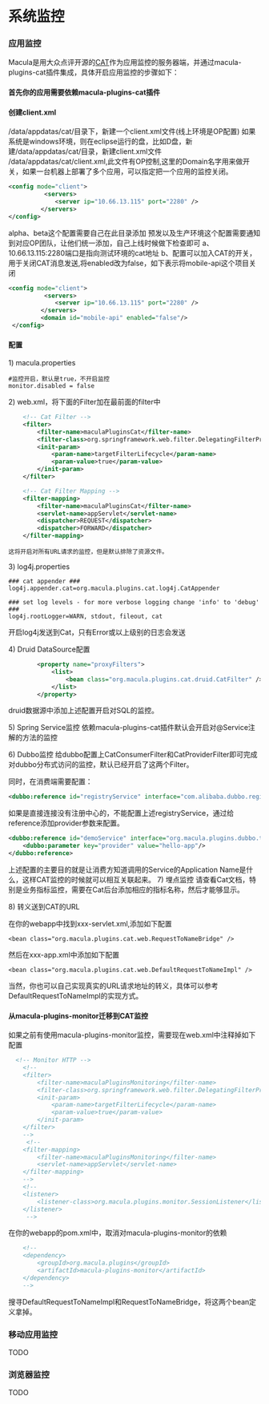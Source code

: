 # 系统监控

### 应用监控

Macula是用大众点评开源的[CAT](https://github.com/dianping/cat)作为应用监控的服务器端，并通过macula-plugins-cat插件集成，具体开启应用监控的步骤如下：

#### 首先你的应用需要依赖macula-plugins-cat插件

#### 创建client.xml

\/data\/appdatas\/cat\/目录下，新建一个client.xml文件\(线上环境是OP配置\)
如果系统是windows环境，则在eclipse运行的盘，比如D盘，新建\/data\/appdatas\/cat\/目录，新建client.xml文件
\/data\/appdatas\/cat\/client.xml,此文件有OP控制,这里的Domain名字用来做开关，如果一台机器上部署了多个应用，可以指定把一个应用的监控关闭。

```xml
<config mode="client">
          <servers>
             <server ip="10.66.13.115" port="2280" />
         </servers>
</config>
```

alpha、beta这个配置需要自己在此目录添加
预发以及生产环境这个配置需要通知到对应OP团队，让他们统一添加，自己上线时候做下检查即可
a、10.66.13.115:2280端口是指向测试环境的cat地址
b、配置可以加入CAT的开关，用于关闭CAT消息发送,将enabled改为false，如下表示将mobile-api这个项目关闭

```xml
<config mode="client">
          <servers>
             <server ip="10.66.13.115" port="2280" />
         </servers>
         <domain id="mobile-api" enabled="false"/>
 </config>
```

#### 配置

1\) macula.properties

```
#监控开启，默认是true，不开启监控
monitor.disabled = false
```

2\) web.xml，将下面的Filter加在最前面的filter中

```xml
    <!-- Cat Filter -->
    <filter>
        <filter-name>maculaPluginsCat</filter-name>
        <filter-class>org.springframework.web.filter.DelegatingFilterProxy</filter-class>
        <init-param>
            <param-name>targetFilterLifecycle</param-name>
            <param-value>true</param-value>
        </init-param>
    </filter>

    <!-- Cat Filter Mapping -->
    <filter-mapping>
        <filter-name>maculaPluginsCat</filter-name>
        <servlet-name>appServlet</servlet-name>
        <dispatcher>REQUEST</dispatcher>
        <dispatcher>FORWARD</dispatcher>
    </filter-mapping>
```

```
这将开启对所有URL请求的监控，但是默认排除了资源文件。
```

3\) log4j.properties

```
### cat appender ###
log4j.appender.cat=org.macula.plugins.cat.log4j.CatAppender

### set log levels - for more verbose logging change 'info' to 'debug' ###
log4j.rootLogger=WARN, stdout, fileout, cat
```

开启log4j发送到Cat，只有Error或以上级别的日志会发送

4\) Druid DataSource配置

```xml
        <property name="proxyFilters">
            <list>
                <bean class="org.macula.plugins.cat.druid.CatFilter" />
            </list>
        </property>
```

druid数据源中添加上述配置开启对SQL的监控。

5\) Spring Service监控
依赖macula-plugins-cat插件默认会开启对@Service注解的方法的监控

6\) Dubbo监控
给dubbo配置上CatConsumerFilter和CatProviderFilter即可完成对dubbo分布式访问的监控，默认已经开启了这两个Filter。

同时，在消费端需要配置：

```xml
<dubbo:reference id="registryService" interface="com.alibaba.dubbo.registry.RegistryService" check="false" />
```

如果是直接连接没有注册中心的，不能配置上述registryService，通过给reference添加provider参数来配置。

```xml
<dubbo:reference id="demoService" interface="org.macula.plugins.dubbo.test.api.DemoService" >
    <dubbo:parameter key="provider" value="hello-app"/>
</dubbo:reference>
```

上述配置的主要目的就是让消费方知道调用的Service的Application Name是什么，这样CAT监控的时候就可以相互关联起来。
7\) 埋点监控
请查看Cat文档，特别是业务指标监控，需要在Cat后台添加相应的指标名称，然后才能够显示。

8\) 转义送到CAT的URL

在你的webapp中找到xxx-servlet.xml,添加如下配置

```
<bean class="org.macula.plugins.cat.web.RequestToNameBridge" /> 
```

然后在xxx-app.xml中添加如下配置

```
<bean class="org.macula.plugins.cat.web.DefaultRequestToNameImpl" /> 
```

当然，你也可以自己实现真实的URL请求地址的转义，具体可以参考DefaultRequestToNameImpl的实现方式。

#### 从macula-plugins-monitor迁移到CAT监控

如果之前有使用macula-plugins-monitor监控，需要现在web.xml中注释掉如下配置

```xml
  <!-- Monitor HTTP -->
    <!-- 
    <filter>
        <filter-name>maculaPluginsMonitoring</filter-name>
        <filter-class>org.springframework.web.filter.DelegatingFilterProxy</filter-class>
        <init-param>
            <param-name>targetFilterLifecycle</param-name>
            <param-value>true</param-value>
        </init-param>
    </filter>
    -->
     <!--
    <filter-mapping>
        <filter-name>maculaPluginsMonitoring</filter-name>
        <servlet-name>appServlet</servlet-name>
    </filter-mapping>
    -->
    <!-- 
    <listener>
        <listener-class>org.macula.plugins.monitor.SessionListener</listener-class>
    </listener>
     -->    
```

在你的webapp的pom.xml中，取消对macula-plugins-monitor的依赖

```xml
    <!-- 
    <dependency>
        <groupId>org.macula.plugins</groupId>
        <artifactId>macula-plugins-monitor</artifactId>
    </dependency>
    -->
```

搜寻DefaultRequestToNameImpl和RequestToNameBridge，将这两个bean定义拿掉。

### 移动应用监控

TODO

### 浏览器监控

TODO

